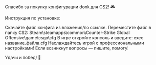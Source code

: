 Спасибо за покупку конфигурации donk для CS2! 🎮

Инструкция по установке:

Скачайте файл конфига из вложения/по ссылке.
Переместите файл в папку CS2:
Steam\steamapps\common\Counter-Strike Global Offensive\game\csgo\cfg
В игре откройте консоль и введите:
exec название_файла.cfg
Наслаждайтесь игрой с профессиональными настройками!
Если возникнут вопросы — пишите, помогу!

Удачи и побед! 🚀
